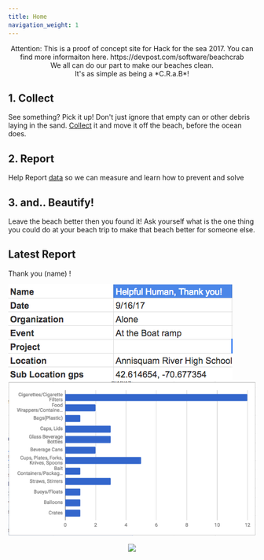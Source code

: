 ```yaml
---
title: Home
navigation_weight: 1
---
```


<center>
Attention: This is a proof of concept site for Hack for the sea 2017. You can find more informaiton here.
https://devpost.com/software/beachcrab
<br/>
We all can do our part to make our beaches clean.
<br />
It's as simple as being a *C.R.a.B*!
</center>

## 1. Collect
See something? Pick it up! Don't just ignore that empty can or other debris laying in the sand. [Collect](/collect) it and move it off the beach, before the ocean does.

## 2. Report
Help Report [data](/data) so we can measure and learn how to prevent  and solve

## 3. and.. Beautify!
Leave the beach better then you found it! Ask yourself what is the one thing you could do at your beach trip to make that beach better for someone else.

## Latest Report

Thank you (name) !

![Report Info](reportinfo.png)
![Report 1](report1.png)
<center>
	<img src="https://upload.wikimedia.org/wikipedia/commons/0/0b/Caracangrejo.png" width="150px" />
</center>
